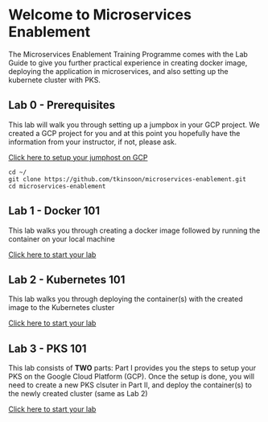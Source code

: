 # Welcome to Microservices Enablement

The Microservices Enablement Training Programme comes with the Lab Guide to give you further practical experience in creating docker image, deploying the application in microservices, and also setting up the kubernete cluster with PKS.

## Lab 0 - Prerequisites

This lab will walk you through setting up a jumpbox in your GCP project. 
We created a GCP project for you and at this point you hopefully have the information from your instructor, if not, please ask.

[Click here to setup your jumphost on GCP](./labs/lab0)

```
cd ~/
git clone https://github.com/tkinsoon/microservices-enablement.git
cd microservices-enablement
```

## Lab 1 - Docker 101

This lab walks you through creating a docker image followed by running the container on your local machine

[Click here to start your lab](./labs/lab1)


## Lab 2 - Kubernetes 101

This lab walks you through deploying the container(s) with the created image to the Kubernetes cluster

[Click here to start your lab](./labs/lab2)


## Lab 3 - PKS 101

This lab consists of **TWO** parts: Part I provides you the steps to setup your PKS on the Google Cloud Platform (GCP). Once the setup is done, you will need to create a new PKS clsuter in Part II, and deploy the container(s) to the newly created cluster (same as Lab 2)

[Click here to start your lab](./labs/lab3)
